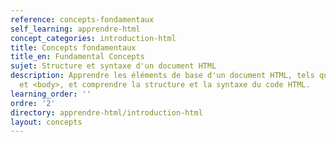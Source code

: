 ```yaml
---
reference: concepts-fondamentaux
self_learning: apprendre-html
concept_categories: introduction-html
title: Concepts fondamentaux
title_en: Fundamental Concepts
sujet: Structure et syntaxe d'un document HTML
description: Apprendre les éléments de base d'un document HTML, tels que <html>, <head>
  et <body>, et comprendre la structure et la syntaxe du code HTML.
learning_order: ''
ordre: '2'
directory: apprendre-html/introduction-html
layout: concepts
---
```

